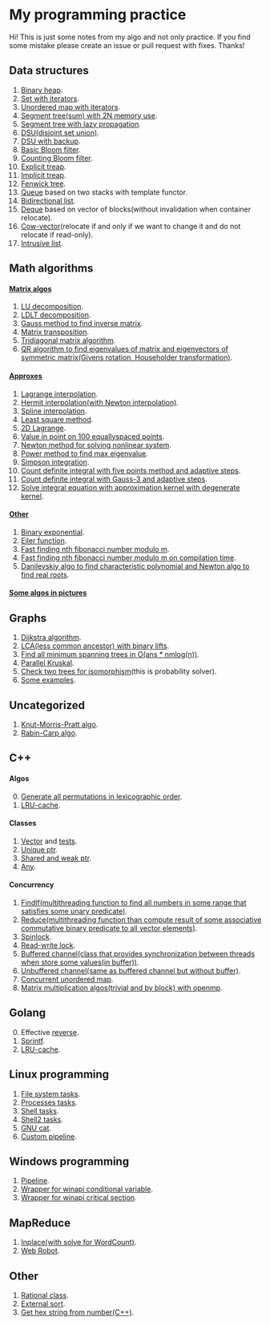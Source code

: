 # My programming practice

Hi! This is just some notes from my algo and not only practice. 
If you find some mistake please create an issue or pull request with fixes. Thanks!

## Data structures

1. [Binary heap](https://github.com/dasfex/Algorithms/blob/master/data_structures/binary_heap.h).
2. [Set with iterators](https://github.com/dasfex/ProgrammingPractice/blob/master/data_structures/set.h).
3. [Unordered map with iterators](https://github.com/dasfex/ProgrammingPractice/blob/master/data_structures/unordered_map.h).
4. [Segment tree(sum) with 2N memory use](https://github.com/dasfex/Algorithms/blob/master/data_structures/segment_tree.cpp).
5. [Segment tree with lazy propagation](https://github.com/dasfex/Algorithms/blob/master/data_structures/lazy_seg_tree.cpp).
6. [DSU(disjoint set union)](https://github.com/dasfex/Algorithms/blob/master/data_structures/dsu.cpp).
7. [DSU with backup](https://github.com/dasfex/Algorithms/blob/master/data_structures/backup_dsu.cpp).
8. [Basic Bloom filter](https://github.com/dasfex/Algorithms/blob/master/data_structures/basic_bf.h).
9. [Counting Bloom filter](https://github.com/dasfex/Algorithms/blob/master/data_structures/counting_bf.h).
10. [Explicit treap](https://github.com/dasfex/Algorithms/blob/master/data_structures/explicit_treap.cpp).
11. [Implicit treap](https://github.com/dasfex/Algorithms/blob/master/data_structures/implicit_treap.cpp).
12. [Fenwick tree](https://github.com/dasfex/Algorithms/blob/master/data_structures/fenwick_tree.cpp).
13. [Queue](https://github.com/dasfex/Algorithms/blob/master/data_structures/advance_queue.cpp) based on two stacks with template functor.
14. [Bidirectional list](https://github.com/dasfex/Algorithms/blob/master/data_structures/bidirectional_list.cpp).
15. [Deque](https://github.com/dasfex/Algorithms/blob/master/data_structures/deque.h) based on vector of blocks(without invalidation when container relocate).
16. [Cow-vector](https://github.com/dasfex/Algorithms/blob/master/data_structures/cow_vector.h)(relocate if and only if we want to change it and do not relocate if read-only).
17. [Intrusive list](https://github.com/dasfex/Algorithms/blob/master/data_structures/intrusive_list.h).

## Math algorithms

#### [Matrix algos](https://github.com/dasfex/Algorithms/tree/master/math/matrices)

1. [LU decomposition](https://github.com/dasfex/Algorithms/blob/master/math/matrices/LU.h).
2. [LDLT decomposition](https://github.com/dasfex/Algorithms/blob/master/math/matrices/LDLT.h).
3. [Gauss method to find inverse matrix](https://github.com/dasfex/Algorithms/blob/master/math/matrices/gauss.h).
4. [Matrix transposition](https://github.com/dasfex/Algorithms/blob/master/math/matrices/transposition.h).
5. [Tridiagonal matrix algorithm](https://github.com/dasfex/Algorithms/blob/master/math/matrices/TMA.h).
6. [QR algorithm to find eigenvalues of matrix and eigenvectors of symmetric matrix(Givens rotation, Householder transformation)](https://github.com/dasfex/Algorithms/blob/master/math/matrices/QR.h).

#### [Approxes](https://github.com/dasfex/Algorithms/tree/master/math/approxes)

1. [Lagrange interpolation](https://github.com/dasfex/Algorithms/blob/master/math/approxes/lagrange.py).
2. [Hermit interpolation(with Newton interpolation)](https://github.com/dasfex/Algorithms/blob/master/math/approxes/hermit.py).
3. [Spline interpolation](https://github.com/dasfex/Algorithms/blob/master/math/approxes/spline.py).
4. [Least square method](https://github.com/dasfex/Algorithms/blob/master/math/approxes/least_square_method.py).
5. [2D Lagrange](https://github.com/dasfex/Algorithms/blob/master/math/approxes/2d_lagrange.py).
6. [Value in point on 100 equallyspaced points](https://github.com/dasfex/Algorithms/blob/master/math/approxes/val_in_point_on_equallyspaced_points.py).
7. [Newton method for solving nonlinear system](https://github.com/dasfex/Algorithms/blob/master/math/approxes/newton_nonlin_syst.py).
8. [Power method to find max eigenvalue](https://github.com/dasfex/Algorithms/blob/master/math/approxes/PowerMethod.h).
9. [Simpson integration](https://github.com/dasfex/Algorithms/blob/master/math/approxes/simpson_integration.py).
10. [Count definite integral with five points method and adaptive steps](https://github.com/dasfex/Algorithms/blob/master/math/approxes/five_points_method.cpp).
11. [Count definite integral with Gauss-3 and adaptive steps](https://github.com/dasfex/Algorithms/blob/master/math/approxes/gauss_3.cpp).
12. [Solve integral equation with approximation kernel with degenerate kernel](https://github.com/dasfex/Algorithms/blob/master/math/approxes/integral_eq_solver.py).

#### [Other](https://github.com/dasfex/Algorithms/tree/master/math/other)

1. [Binary exponential](https://github.com/dasfex/Algorithms/blob/master/math/other/binary_exp.cpp).
2. [Eiler function](https://github.com/dasfex/Algorithms/blob/master/math/other/EilerFunction.cpp).
3. [Fast finding nth fibonacci number modulo m](https://github.com/dasfex/Algorithms/blob/master/math/other/fibonacci.cpp).
4. [Fast finding nth fibonacci number modulo m on compilation time](https://github.com/dasfex/Algorithms/blob/master/math/other/compile_fibonacci.cpp).
5. [Danilevskiy algo to find characteristic polynomial and Newton algo to find real roots](https://github.com/dasfex/Algorithms/blob/master/math/other/Danilevskiy%26Newton.h).

#### [Some algos in pictures](https://github.com/dasfex/Algorithms/tree/master/math/some_algos_in_pictures)

## Graphs

1. [Dijkstra algorithm](https://github.com/dasfex/Algorithms/blob/master/graphs/Dijkstra.cpp).
2. [LCA(less common ancestor) with binary lifts](https://github.com/dasfex/Algorithms/blob/master/graphs/Lca.cpp).
3. [Find all minimum spanning trees in O(ans * nmlog(n))](https://github.com/dasfex/Algorithms/blob/master/graphs/msts.cpp).
4. [Parallel Kruskal](https://github.com/dasfex/Algorithms/blob/master/graphs/parallel_kruskal.cpp).
5. [Check two trees for isomorphism](https://github.com/dasfex/ProgrammingPractice/blob/master/graphs/trees_isomorphic.cpp)(this is probability solver).
6. [Some examples](https://github.com/dasfex/Algorithms/tree/master/graphs/exmp).

## Uncategorized

1. [Knut-Morris-Pratt algo](https://github.com/dasfex/ProgrammingPractice/blob/master/uncategorized/knut_morris_pratt.py).
2. [Rabin-Carp algo](https://github.com/dasfex/ProgrammingPractice/blob/master/uncategorized/rabin_karp.py).

## C++

#### Algos

0. [Generate all permutations in lexicographic order](https://github.com/dasfex/Algorithms/blob/master/cpp/algos/permutations.cpp).
1. [LRU-cache](https://github.com/dasfex/ProgrammingPractice/blob/master/cpp/algos/lrucache.h).

#### Classes

1. [Vector](https://github.com/dasfex/practice/blob/master/cpp/classes/vector/vector.hpp)
and [tests](https://github.com/dasfex/practice/blob/master/cpp/classes/vector/vector_test.cpp).
2. [Unique ptr](https://github.com/dasfex/Algorithms/blob/master/cpp/classes/unique_ptr.cpp).
3. [Shared and weak ptr](https://github.com/dasfex/Algorithms/blob/master/cpp/classes/smart_ptr.h).
4. [Any](https://github.com/dasfex/Algorithms/blob/master/cpp/classes/any.h).

#### Concurrency

1. [FindIf(multithreading function to find all numbers in some range that satisfies some unary predicate)](https://github.com/dasfex/ProgrammingPractice/blob/master/cpp/concurrency/find_if.h).
2. [Reduce(multithreading function than compute result of some associative commutative binary predicate to all vector elements)](https://github.com/dasfex/ProgrammingPractice/blob/master/cpp/concurrency/reduce.h).
3. [Spinlock](https://github.com/dasfex/ProgrammingPractice/blob/master/cpp/concurrency/spinlock.h).
4. [Read-write lock](https://github.com/dasfex/ProgrammingPractice/blob/master/cpp/concurrency/rw_lock.h).
5. [Buffered channel(class that provides synchronization between threads when store some values(in buffer))](https://github.com/dasfex/Algorithms/blob/master/cpp/concurrency/buffered_channel.h).
6. [Unbuffered channel(same as buffered channel but without buffer)](https://github.com/dasfex/Algorithms/blob/master/cpp/concurrency/unbuffered_channel.h).
7. [Concurrent unordered map](https://github.com/dasfex/ProgrammingPractice/blob/master/cpp/concurrency/concurrent_unordered_map.h).
8. [Matrix multiplication algos(trivial and by block) with openmp](https://github.com/dasfex/ProgrammingPractice/blob/master/cpp/concurrency/matrix_mul_openmp.cpp).

## Golang

0. Effective [reverse](https://github.com/dasfex/practice/blob/master/golang/reverse.go).
1. [Sprintf](https://github.com/dasfex/ProgrammingPractice/blob/master/golang/format.go).
2. [LRU-cache](https://github.com/dasfex/ProgrammingPractice/blob/master/golang/lrucache.go).

## Linux programming

1. [File system tasks](https://github.com/dasfex/Algorithms/tree/master/linux_programming/file_system).
2. [Processes tasks](https://github.com/dasfex/Algorithms/tree/master/linux_programming/processes).
3. [Shell tasks](https://github.com/dasfex/Algorithms/tree/master/linux_programming/shell).
4. [Shell2 tasks](https://github.com/dasfex/Algorithms/tree/master/linux_programming/shell2).
5. [GNU cat](https://github.com/dasfex/Algorithms/blob/master/linux_programming/cat.c).
6. [Custom pipeline](https://github.com/dasfex/Algorithms/blob/master/linux_programming/pipeline.c).

## Windows programming

1. [Pipeline](https://github.com/dasfex/Algorithms/blob/master/windows_programming/pipeline.cpp).
2. [Wrapper for winapi conditional variable](https://github.com/dasfex/Algorithms/blob/master/windows_programming/conditional_variable.h).
3. [Wrapper for winapi critical section](https://github.com/dasfex/Algorithms/blob/master/windows_programming/critical_section.h).

## MapReduce

1. [Inplace(with solve for WordCount)](https://github.com/dasfex/Algorithms/tree/master/mapreduce/inplace).
2. [Web Robot](https://github.com/dasfex/Algorithms/tree/master/mapreduce/webrobot).

## Other

1. [Rational class](https://github.com/dasfex/Algorithms/blob/master/other/rational_class.cpp).
2. [External sort](https://github.com/dasfex/Algorithms/tree/master/other/external_sort).
3. [Get hex string from number(C++)](https://github.com/dasfex/Algorithms/blob/master/other/hex_string_from_number.cpp).
